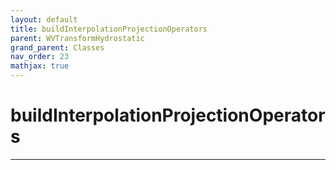 ```yaml
---
layout: default
title: buildInterpolationProjectionOperators
parent: WVTransformHydrostatic
grand_parent: Classes
nav_order: 23
mathjax: true
---
```


#  buildInterpolationProjectionOperators




---

